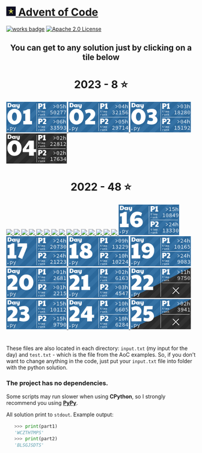 # <img src="https://github.com/Adrian-Sliacky/adventofcode/blob/master/.img/logo.png" width="25" height="25"/>[ Advent of Code ](https://adventofcode.com/)

[![works badge](https://cdn.jsdelivr.net/gh/nikku/works-on-my-machine@v0.2.0/badge.svg)](https://github.com/nikku/works-on-my-machine)
[![Apache 2.0 License](https://img.shields.io/badge/license-Apache%202.0-blue.svg?style=flat)](http://www.apache.org/licenses/LICENSE-2.0.html)

<h2 align="center">
  You can get to any solution just by clicking on a tile below
</h2>
<!-- AOC TILES BEGIN -->
<h1 align="center">
  2023 - 8 ⭐
</h1>
<a href="2023/01/main.py">
  <img src=".img/2023/01.png" width="161px">
</a>
<a href="2023/02/main.py">
  <img src=".img/2023/02.png" width="161px">
</a>
<a href="2023/03/main.py">
  <img src=".img/2023/03.png" width="161px">
</a>
<a href="None">
  <img src=".img/2023/04.png" width="161px">
</a>
<h1 align="center">
  2022 - 48 ⭐
</h1>
<a href="2022/01/main.py">
  <img src=".img/2022/01.png" width="161px">
</a>
<a href="2022/02/main.py">
  <img src=".img/2022/02.png" width="161px">
</a>
<a href="2022/03/main.py">
  <img src=".img/2022/03.png" width="161px">
</a>
<a href="2022/04/main.py">
  <img src=".img/2022/04.png" width="161px">
</a>
<a href="2022/05/main.py">
  <img src=".img/2022/05.png" width="161px">
</a>
<a href="2022/06/main.py">
  <img src=".img/2022/06.png" width="161px">
</a>
<a href="2022/07/main.py">
  <img src=".img/2022/07.png" width="161px">
</a>
<a href="2022/08/main.py">
  <img src=".img/2022/08.png" width="161px">
</a>
<a href="2022/09/main.py">
  <img src=".img/2022/09.png" width="161px">
</a>
<a href="2022/10/main.py">
  <img src=".img/2022/10.png" width="161px">
</a>
<a href="2022/11/main.py">
  <img src=".img/2022/11.png" width="161px">
</a>
<a href="2022/12/main.py">
  <img src=".img/2022/12.png" width="161px">
</a>
<a href="2022/13/main.py">
  <img src=".img/2022/13.png" width="161px">
</a>
<a href="2022/14/main.py">
  <img src=".img/2022/14.png" width="161px">
</a>
<a href="2022/15/main.py">
  <img src=".img/2022/15.png" width="161px">
</a>
<a href="2022/16/main.py">
  <img src=".img/2022/16.png" width="161px">
</a>
<a href="2022/17/main.py">
  <img src=".img/2022/17.png" width="161px">
</a>
<a href="2022/18/main.py">
  <img src=".img/2022/18.png" width="161px">
</a>
<a href="2022/19/main.py">
  <img src=".img/2022/19.png" width="161px">
</a>
<a href="2022/20/main.py">
  <img src=".img/2022/20.png" width="161px">
</a>
<a href="2022/21/main.py">
  <img src=".img/2022/21.png" width="161px">
</a>
<a href="2022/22/main.py">
  <img src=".img/2022/22.png" width="161px">
</a>
<a href="2022/23/main.py">
  <img src=".img/2022/23.png" width="161px">
</a>
<a href="2022/24/main.py">
  <img src=".img/2022/24.png" width="161px">
</a>
<a href="2022/25/main.py">
  <img src=".img/2022/25.png" width="161px">
</a>
<!-- AOC TILES END -->
<h1 align="center">
</h1>

These files are also located in each directory: `input.txt` (my input for the day) and `test.txt` - which is the file
from the AoC examples. So, if you don't want to change anything in the code, just put your `input.txt` file into folder
with the python solution.

### **The project has no dependencies.**

Some scripts may run slower when using **CPython**, so I strongly recommend you using [**PyPy**](https://www.pypy.org/).

All solution print to `stdout`. Example output:

``` python
   >>> print(part1)
   'WCZTHTMPS'
   >>> print(part2)
   'BLSGJSDTS'
```

